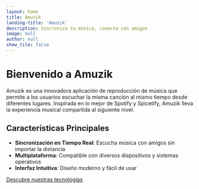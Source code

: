 ```yaml
---
layout: home
title: Amuzik
landing-title: 'Amuzik'
description: Sincroniza tu música, conecta con amigos
image: null
author: null
show_tile: false
---
```


# Bienvenido a Amuzik

Amuzik es una innovadora aplicación de reproducción de música que permite a los usuarios escuchar la misma canción al mismo tiempo desde diferentes lugares. Inspirada en lo mejor de Spotify y Spicetify, Amuzik lleva la experiencia musical compartida al siguiente nivel.

## Características Principales

- **Sincronización en Tiempo Real**: Escucha música con amigos sin importar la distancia
- **Multiplataforma**: Compatible con diversos dispositivos y sistemas operativos
- **Interfaz Intuitiva**: Diseño moderno y fácil de usar

[Descubre nuestras tecnologías](/tecnologias/)